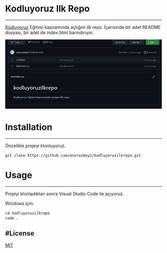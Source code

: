 # Kodluyoruz Ilk Repo
-----
[Kodluyoruz](https://www.kodluyoruz.org/) Eğitimi kapsamında açtığım ilk repo. İçerisinde bir adet README dosyası, bir adet de index.html barındırıyor.

![Projeye ait ekran görüntüsü](./img/ornekproje1.png)

# Installation
-----

Öncelikle projeyi klonluyoruz.

```
git clone https://github.com/onurozbey2/kodluyoruzilkrepo.git

```

# Usage
-----

Projeyi klonladıktan sonra Visual Studio Code ile açıyoruz.

Windows için:

```
cd kodluyoruzilkrepo
code .

```

#License
-----
[MIT](https://choosealicense.com/licenses/mit/)
